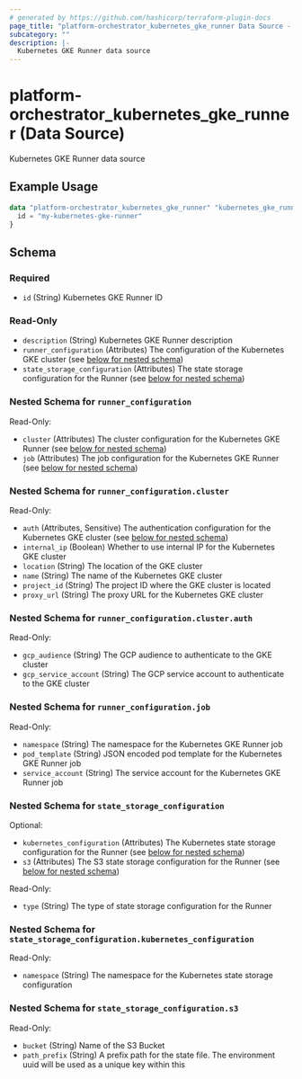 ```yaml
---
# generated by https://github.com/hashicorp/terraform-plugin-docs
page_title: "platform-orchestrator_kubernetes_gke_runner Data Source - platform-orchestrator"
subcategory: ""
description: |-
  Kubernetes GKE Runner data source
---
```


# platform-orchestrator_kubernetes_gke_runner (Data Source)

Kubernetes GKE Runner data source

## Example Usage

```terraform
data "platform-orchestrator_kubernetes_gke_runner" "kubernetes_gke_runner" {
  id = "my-kubernetes-gke-runner"
}
```

<!-- schema generated by tfplugindocs -->
## Schema

### Required

- `id` (String) Kubernetes GKE Runner ID

### Read-Only

- `description` (String) Kubernetes GKE Runner description
- `runner_configuration` (Attributes) The configuration of the Kubernetes GKE cluster (see [below for nested schema](#nestedatt--runner_configuration))
- `state_storage_configuration` (Attributes) The state storage configuration for the Runner (see [below for nested schema](#nestedatt--state_storage_configuration))

<a id="nestedatt--runner_configuration"></a>
### Nested Schema for `runner_configuration`

Read-Only:

- `cluster` (Attributes) The cluster configuration for the Kubernetes GKE Runner (see [below for nested schema](#nestedatt--runner_configuration--cluster))
- `job` (Attributes) The job configuration for the Kubernetes GKE Runner (see [below for nested schema](#nestedatt--runner_configuration--job))

<a id="nestedatt--runner_configuration--cluster"></a>
### Nested Schema for `runner_configuration.cluster`

Read-Only:

- `auth` (Attributes, Sensitive) The authentication configuration for the Kubernetes GKE cluster (see [below for nested schema](#nestedatt--runner_configuration--cluster--auth))
- `internal_ip` (Boolean) Whether to use internal IP for the Kubernetes GKE cluster
- `location` (String) The location of the GKE cluster
- `name` (String) The name of the Kubernetes GKE cluster
- `project_id` (String) The project ID where the GKE cluster is located
- `proxy_url` (String) The proxy URL for the Kubernetes GKE cluster

<a id="nestedatt--runner_configuration--cluster--auth"></a>
### Nested Schema for `runner_configuration.cluster.auth`

Read-Only:

- `gcp_audience` (String) The GCP audience to authenticate to the GKE cluster
- `gcp_service_account` (String) The GCP service account to authenticate to the GKE cluster



<a id="nestedatt--runner_configuration--job"></a>
### Nested Schema for `runner_configuration.job`

Read-Only:

- `namespace` (String) The namespace for the Kubernetes GKE Runner job
- `pod_template` (String) JSON encoded pod template for the Kubernetes GKE Runner job
- `service_account` (String) The service account for the Kubernetes GKE Runner job



<a id="nestedatt--state_storage_configuration"></a>
### Nested Schema for `state_storage_configuration`

Optional:

- `kubernetes_configuration` (Attributes) The Kubernetes state storage configuration for the Runner (see [below for nested schema](#nestedatt--state_storage_configuration--kubernetes_configuration))
- `s3` (Attributes) The S3 state storage configuration for the Runner (see [below for nested schema](#nestedatt--state_storage_configuration--s3))

Read-Only:

- `type` (String) The type of state storage configuration for the Runner

<a id="nestedatt--state_storage_configuration--kubernetes_configuration"></a>
### Nested Schema for `state_storage_configuration.kubernetes_configuration`

Read-Only:

- `namespace` (String) The namespace for the Kubernetes state storage configuration


<a id="nestedatt--state_storage_configuration--s3"></a>
### Nested Schema for `state_storage_configuration.s3`

Read-Only:

- `bucket` (String) Name of the S3 Bucket
- `path_prefix` (String) A prefix path for the state file. The environment uuid will be used as a unique key within this
